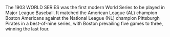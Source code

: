 The 1903 WORLD SERIES was the first modern World Series to be played in Major League Baseball. It matched the American League (AL) champion Boston Americans against the National League (NL) champion Pittsburgh Pirates in a best-of-nine series, with Boston prevailing five games to three, winning the last four.

